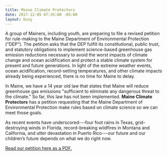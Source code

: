 ```yaml
---
title: Maine Climate Protectors
date: 2017-12-05 07:35:00 -05:00
layout: busy
---
```


A group of Mainers, including youth, are preparing to file a revised petition for rule-making to the Maine Department of Environmental Protection (“DEP”). The petition asks that the DEP fulfill its constitutional, public trust, and statutory obligations to implement science-based greenhouse gas emission reductions necessary to avoid the worst impacts of climate change and ocean acidification and protect a stable climate system for present and future generations. In light of the extreme weather events, ocean acidification, record-setting temperatures, and other climate impacts already being experienced, there is no time for Maine to delay.

In Maine, we have a 14 year old law that states that Maine will reduce greenhouse gas emissions "sufficient to eliminate any dangerous threat to the climate." So far, this law has not been implemented. **Maine Climate Protectors** has a petition requesting that the Maine Department of Environmental Protection make rules based on climate science so we can meet those goals.

As recent events have underscored---four foot rains in Texas, grid-destroying winds in Florida, record-breaking wildfires in Montana and California, and utter devastation in Puerto Rico---our future and our children’s future depends on what we do right now.

[Read our petition here as a PDF.](/uploads/2017MaineClimateProtectorsDEPPetition.pdf "Download PDF")
